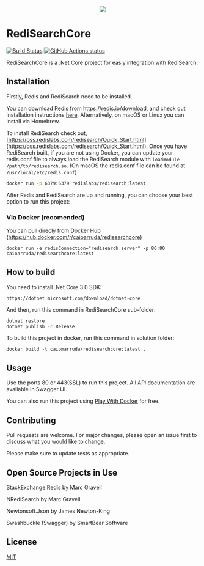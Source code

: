 <p align="center">
  <a href="https://github.com/caiomarruda/RediSearchCore">
    <img src="https://user-images.githubusercontent.com/7254083/67167919-8ac01980-f396-11e9-9477-955f82d3000d.png">
  </a>
</p>

# RediSearchCore
[![Build Status](https://travis-ci.org/caiomarruda/RediSearchCore.svg?branch=master)](https://travis-ci.org/caiomarruda/RediSearchCore) <a href="https://github.com/caiomarruda/RediSearchCore"><img alt="GitHub Actions status" src="https://github.com/caiomarruda/redisearchcore/workflows/Tests/badge.svg"></a>

RediSearchCore is a .Net Core project for easly integration with RediSearch.


## Installation

Firstly, Redis and RediSearch need to be installed.

You can download Redis from https://redis.io/download, and check out
installation instructions
[here](https://github.com/antirez/redis#installing-redis). Alternatively, on
macOS or Linux you can install via Homebrew.

To install RediSearch check out,
[https://oss.redislabs.com/redisearch/Quick_Start.html](https://oss.redislabs.com/redisearch/Quick_Start.html).
Once you have RediSearch built, if you are not using Docker, you can update your
redis.conf file to always load the RediSearch module with
`loadmodule /path/to/redisearch.so`. (On macOS the redis.conf file can be found
at `/usr/local/etc/redis.conf`)

```bash
docker run -p 6379:6379 redislabs/redisearch:latest
```

After Redis and RediSearch are up and running, you can choose your best option to run this project:

### Via Docker (recomended)
You can pull direcly from Docker Hub (https://hub.docker.com/r/caioarruda/redisearchcore)
```docker
docker run -e redisConnection="redisearch server" -p 80:80 caioarruda/redisearchcore:latest
```

## How to build
You need to install .Net Core 3.0 SDK:
```url
https://dotnet.microsoft.com/download/dotnet-core
```

And then, run this command in RediSearchCore sub-folder:
```bash
dotnet restore
dotnet publish -c Release
```

To build this project in docker, run this command in solution folder:
```docker
docker build -t caiomarruda/redisearchcore:latest .
```


## Usage

Use the ports 80 or 443(SSL) to run this project. All API documentation are available in Swagger UI.

You can also run this project using [Play With Docker](https://labs.play-with-docker.com/) for free.


## Contributing
Pull requests are welcome. For major changes, please open an issue first to discuss what you would like to change.

Please make sure to update tests as appropriate.

## Open Source Projects in Use
StackExchange.Redis by Marc Gravell

NRediSearch by Marc Gravell

Newtonsoft.Json by James Newton-King

Swashbuckle (Swagger) by SmartBear Software

## License
[MIT](https://choosealicense.com/licenses/mit/)
